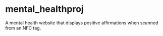 # mental_healthproj
A mental health website that displays positive affirmations when scanned from an NFC tag.
